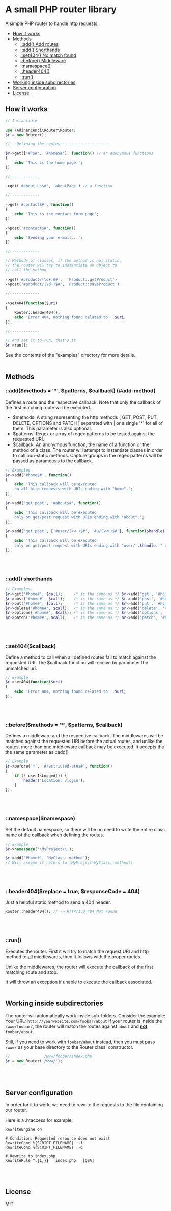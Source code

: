 # A small PHP router library

A simple PHP router to handle http requests.

- [How it works](#how-it-works)
- [Methods](#methods)
  - [::add() Add routes](#addmethods---patterns-callback-add-method)
  - [::add() Shorthands](#add-shorthands)
  - [::set404() No match found](#set404callback)
  - [::before() Middleware](#beforemethods---patterns-callback)
  - [::namespace()](#namespacenamespace)
  - [::header404()](#header404replace--true-responsecode--404) 
  - [::run()](#run)
- [Working inside subdirectories](#working-inside-subdirectories)
- [Server configuration](#server-configuration)
- [License](#license)



## How it works

```php
// Instantiate

use \AdinanCenci\Router\Router;
$r = new Router();

//---Defining the routes----------------------

$r->get(['#^$#', '#home$#'], function() // an anonymous functions
{
    echo 'This is the home page.';
})

//-------------

->get('#about-us$#', 'aboutPage') // a function

//-------------
    
->get('#contact$#', function() 
{
    echo 'This is the contact form page';
})

->post('#contact$#', function() 
{
    echo 'Sending your e-mail...';
})

//-------------

// Methods of classes, if the method is not static, 
// the router wil try to instantiate an object to 
// call the method

->get('#product/(\d+)$#',  'Product::getProduct') 
->post('#product/(\d+)$#', 'Product::saveProduct')
    
//-------------
    
->set404(function($uri) 
{
    Router::header404();
    echo 'Error 404, nothing found related to '.$uri;
});

//-------------

// And set it to run, that's it
$r->run();

```

See the contents of the "examples" directory for more details.
<br><br>  
## Methods

### ::add($methods = '*', $patterns, $callback) (#add-method)

Defines a route and the respective callback. Note that only the callback of the first matching route will be executed.

- $methods: A string representing the http methods ( GET, POST, PUT, DELETE, OPTIONS and PATCH ) separated with \| or a single '*' for all of them. This parameter is also optional.
- $patterns: Regex or array of regex patterns to be tested against the requested URI.
- $callback: An anonymous function, the name of a function or the method of a class. The router will attempt to instantiate classes in order to call non-static methods. Capture groups in the regex patterns will be passed as parameters to the callback.

```php
// Examples
$r->add('#home$#', function() 
{
    echo 'This callback will be executed 
    on all http requests with URIs ending with "home".';
});

$r->add('get|post', '#about$#', function() 
{
    echo 'This callback will be executed 
    only on get/post request with URIs ending with "about".';
});

$r->add('get|post', ['#user/(\w+)$#', '#u/(\w+)$#'], function($handle) 
{
    echo 'This callback will be executed 
    only on get/post request with URIs ending with "user/'.$handle.'" or "u/'.$handle.'"' ;
});
```
<br><br>  
### ::add() shorthands

```php 
// Examples
$r->get('#home#', $call);     /* is the same as */ $r->add('get', '#home#', $call);
$r->post('#home#', $call);    /* is the same as */ $r->add('post', '#home#', $call);
$r->put('#home#', $call);     /* is the same as */ $r->add('put', '#home#', $call);
$r->delete('#home#', $call);  /* is the same as */ $r->add('delete', '#home#', $call);
$r->options('#home#', $call); /* is the same as */ $r->add('options', '#home#', $call);
$r->patch('#home#', $call);   /* is the same as */ $r->add('patch', '#home#', $call);
```
<br><br>  
### ::set404($callback)

Define a method to call when all defined routes fail to match against the requested URI. The $callback function will receive by parameter the unmatched uri.

```php
// Example
$r->set404(function($uri) 
{
    echo 'Error 404, nothing found related to '.$uri;
});
```
<br><br>  
### ::before($methods = '*', $patterns, $callback)

Defines a middleware and the respective callback. The middlewares will be matched against the requested URI before the actual routes, and unlike the routes, more than one middleware callback may be executed. It accepts the the same parameter as ::add()

```php
// Example
$r->before('*', '#restricted-area#', function() 
{
    if (! userIsLogged()) {
        header('Location: /login'); 
    }
});
```
<br><br>  
### ::namespace($namespace)

Set the default namespace, so there will be no need to write the entire class name of the callback when defining the routes.

```php
// Example
$r->namespace('\MyProject\\');

$r->add('#home#', 'MyClass::method');
// Will assume it refers to \MyProject\MyClass::method()
```
<br><br>  
### ::header404($replace = true, $responseCode = 404)

Just a helpful static method to send a 404 header.

```php
Router::header404(); // -> HTTP/1.0 404 Not Found
```
<br><br>  
### ::run()

Executes the router. First it will try to match the request URI and http method to <u>all</u> middlewares, 
then it follows with the proper routes. 

Unlike the middlewares, the router will execute the callback of the first matching route and stop.

It will throw an exception if unable to execute the callback associated.
<br><br>  
## Working inside subdirectories

The router will automatically work inside sub-folders. Consider the example:
Your URL: `http://yourwebsite.com/foobar/about`
If your router is inside the `/www/foobar/`, the router will match the routes against `about` and <u>**not**</u> `foobar/about`.

Still, if you need to work with `foobar/about` instead, then you must pass `/www/` as your base directory to the Router class' constructor.

```php
//               /www/foobar/index.php
$r = new Router('/www/');
```
<br><br>  
## Server configuration

In order for it to work, we need to rewrite the requests to the file containing our router.

Here is a .htaccess for example:

```
RewriteEngine on

# Condition: Requested resource does not exist
RewriteCond %{SCRIPT_FILENAME} !-f
RewriteCond %{SCRIPT_FILENAME} !-d

# Rewrite to index.php
RewriteRule ^.{1,}$   index.php   [QSA]
```
<br><br>  
## License

MIT